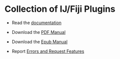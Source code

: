 #  Collection of IJ/Fiji Plugins 

* Read the [documentation](http://vcplugins.readthedocs.io/en/latest/)
* Download the [PDF Manual](https://media.readthedocs.org/pdf/vcplugins/latest/vcplugins.pdf)
* Download the [Epub Manual](https://readthedocs.org/projects/vcplugins/downloads/epub/latest/)  

* Report [Errors and Request Features](https://github.com/vcaldas/vcplugins/issues/new)
